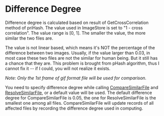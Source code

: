 # Difference Degree

Difference degree is calculated based on result of GetCrossCorrelation method of priHash.
The value used in ImageStore is set to "1 - cross correlation". The value range is [0, 1]. The smaller the value, the more similar the two files are.

The value is not linear based, which means it's NOT the percentage of the difference between two images. Usually, if the value larger than 0.03, in most case these two files are not the similar for human being. But it still has a chance that they are.
This problem is brought from pHash algorithm, thus I cannot fix it -- if I could, you will not realize it exists.

*Note: Only the 1st frame of gif format file will be used for comparison.*

You need to specify difference degree while calling [CompareSimilarFile](../cmdlet/SimilarFile/CompareSimilarFiles.md) and [ResolveSimilarFile](../cmdlet/SimilarFile/ResolveSimilarFiles.md), or a default value will be used. The default difference degree for CompareSimilarFile is 0.05, the one for ResolveSimilarFile is the smallest one among all files. CompareSimilarFile will update records of all affected files by recording the difference degree used in computing.

